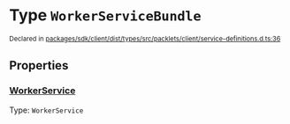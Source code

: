 # Type `WorkerServiceBundle`
<sub>Declared in [packages/sdk/client/dist/types/src/packlets/client/service-definitions.d.ts:36]()</sub>





## Properties
### [WorkerService]()
Type: <code>WorkerService</code>
